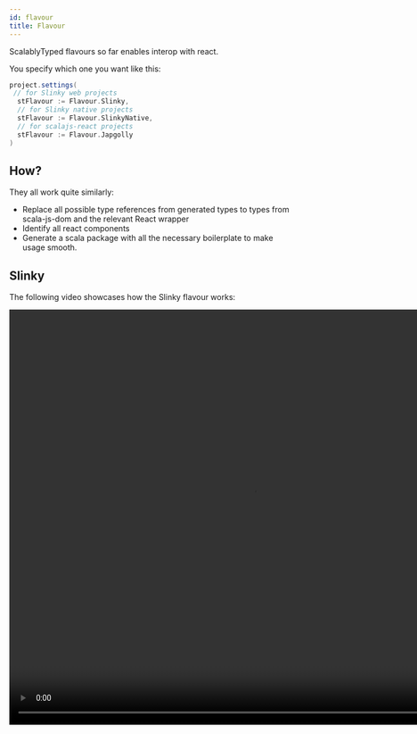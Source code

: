 ```yaml
---
id: flavour
title: Flavour
---
```


ScalablyTyped flavours so far enables interop with react.

You specify which one you want like this:
```scala
project.settings(
 // for Slinky web projects
  stFlavour := Flavour.Slinky,
  // for Slinky native projects
  stFlavour := Flavour.SlinkyNative,
  // for scalajs-react projects
  stFlavour := Flavour.Japgolly
)
``` 

## How?
They all work quite similarly:
- Replace all possible type references from generated types to types from scala-js-dom and the relevant React wrapper
- Identify all react components
- Generate a scala package with all the necessary boilerplate to make usage smooth.

## Slinky

The following video showcases how the Slinky flavour works:

<video autoplay="autoplay" src="http://olvind.com/videos/slinky_demo.mp4" height="744px" width="874"></video>
